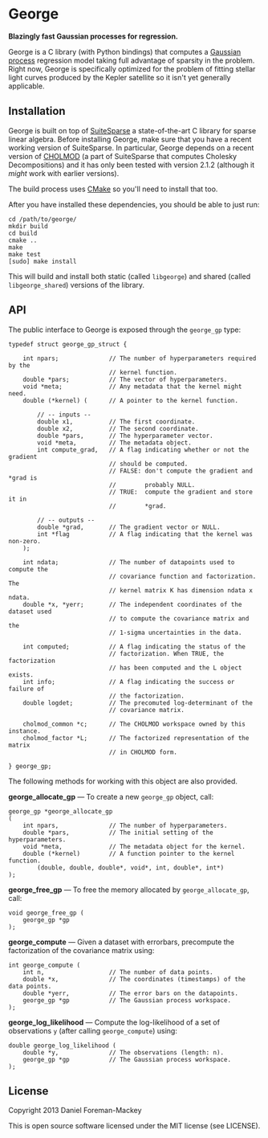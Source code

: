 George
======

**Blazingly fast Gaussian processes for regression.**

George is a C library (with Python bindings) that computes a [Gaussian
process](http://www.gaussianprocess.org/gpml/chapters/) regression model
taking full advantage of sparsity in the problem.
Right now, George is specifically optimized for the problem of fitting stellar
light curves produced by the Kepler satellite so it isn't yet generally
applicable.


Installation
------------

George is built on top of
[SuiteSparse](http://www.cise.ufl.edu/research/sparse/SuiteSparse/) a
state-of-the-art C library for sparse linear algebra.
Before installing George, make sure that you have a recent working version of
SuiteSparse.
In particular, George depends on a recent version of
[CHOLMOD](http://www.cise.ufl.edu/research/sparse/cholmod/) (a part of
SuiteSparse that computes Cholesky Decompositions) and it has only been tested
with version 2.1.2 (although it *might* work with earlier versions).

The build process uses [CMake](http://www.cmake.org/) so you'll need to
install that too.

After you have installed these dependencies, you should be able to just run:

```
cd /path/to/george/
mkdir build
cd build
cmake ..
make
make test
[sudo] make install
```

This will build and install both static (called `libgeorge`) and shared
(called `libgeorge_shared`) versions of the library.


API
---

The public interface to George is exposed through the `george_gp` type:

```
typedef struct george_gp_struct {

    int npars;              // The number of hyperparameters required by the
                            // kernel function.
    double *pars;           // The vector of hyperparameters.
    void *meta;             // Any metadata that the kernel might need.
    double (*kernel) (      // A pointer to the kernel function.

        // -- inputs --
        double x1,          // The first coordinate.
        double x2,          // The second coordinate.
        double *pars,       // The hyperparameter vector.
        void *meta,         // The metadata object.
        int compute_grad,   // A flag indicating whether or not the gradient
                            // should be computed.
                            // FALSE: don't compute the gradient and *grad is
                            //        probably NULL.
                            // TRUE:  compute the gradient and store it in
                            //        *grad.

        // -- outputs --
        double *grad,       // The gradient vector or NULL.
        int *flag           // A flag indicating that the kernel was non-zero.
    );

    int ndata;              // The number of datapoints used to compute the
                            // covariance function and factorization. The
                            // kernel matrix K has dimension ndata x ndata.
    double *x, *yerr;       // The independent coordinates of the dataset used
                            // to compute the covariance matrix and the
                            // 1-sigma uncertainties in the data.

    int computed;           // A flag indicating the status of the
                            // factorization. When TRUE, the factorization
                            // has been computed and the L object exists.
    int info;               // A flag indicating the success or failure of
                            // the factorization.
    double logdet;          // The precomuted log-determinant of the
                            // covariance matrix.

    cholmod_common *c;      // The CHOLMOD workspace owned by this instance.
    cholmod_factor *L;      // The factorized representation of the matrix
                            // in CHOLMOD form.

} george_gp;
```

The following methods for working with this object are also provided.

**george_allocate_gp** — To create a new `george_gp` object, call:

```
george_gp *george_allocate_gp
(
    int npars,              // The number of hyperparameters.
    double *pars,           // The initial setting of the hyperparameters.
    void *meta,             // The metadata object for the kernel.
    double (*kernel)        // A function pointer to the kernel function.
        (double, double, double*, void*, int, double*, int*)
);
```

**george_free_gp** — To free the memory allocated by `george_allocate_gp`,
call:

```
void george_free_gp (
    george_gp *gp
);
```

**george_compute** — Given a dataset with errorbars, precompute the
factorization of the covariance matrix using:

```
int george_compute (
    int n,                  // The number of data points.
    double *x,              // The coordinates (timestamps) of the data points.
    double *yerr,           // The error bars on the datapoints.
    george_gp *gp           // The Gaussian process workspace.
);
```

**george_log_likelihood** — Compute the log-likelihood of a set of
observations `y` (after calling `george_compute`) using:

```
double george_log_likelihood (
    double *y,              // The observations (length: n).
    george_gp *gp           // The Gaussian process workspace.
);
```

License
-------

Copyright 2013 Daniel Foreman-Mackey

This is open source software licensed under the MIT license (see LICENSE).
